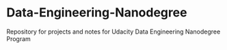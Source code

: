 # Data-Engineering-Nanodegree
Repository for projects and notes for Udacity Data Engineering Nanodegree Program
